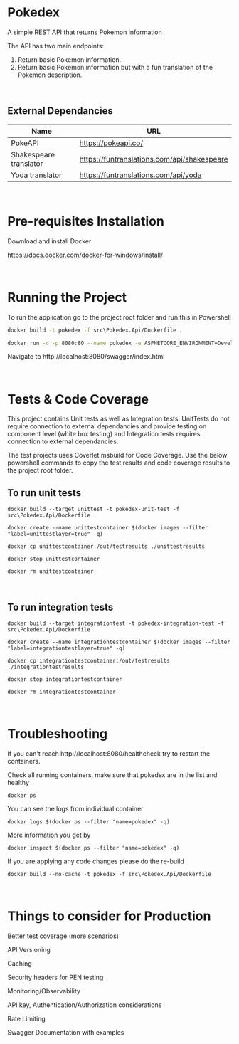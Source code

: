# Pokedex
 A simple REST API that returns Pokemon information

 The API has two main endpoints:
1. Return basic Pokemon information.
2. Return basic Pokemon information but with a fun translation of the Pokemon description.

<br />

## External Dependancies

| Name   | URL   |
| ------ | ------ |
|PokeAPI | https://pokeapi.co/ |
|Shakespeare translator | https://funtranslations.com/api/shakespeare |
|Yoda translator | https://funtranslations.com/api/yoda |

<br />

# Pre-requisites Installation

Download and install Docker

https://docs.docker.com/docker-for-windows/install/

<br />

# Running the Project
To run the application go to the project root folder and run this in Powershell

```sh
docker build -t pokedex -f src\Pokedex.Api/Dockerfile .
```

```sh
docker run -d -p 8080:80 --name pokedex -e ASPNETCORE_ENVIRONMENT=Development pokedex
```
Navigate to http://localhost:8080/swagger/index.html

<br />

# Tests & Code Coverage
This project contains Unit tests as well as Integration tests. UnitTests do not require connection to external dependancies and provide testing on component level (white box testing) and Integration tests requires connection to external dependancies. 

The test projects uses Coverlet.msbuild for Code Coverage. Use the below powershell commands to copy the test results and code coverage results to the project root folder.

## To run unit tests

```
docker build --target unittest -t pokedex-unit-test -f src\Pokedex.Api/Dockerfile .
```

```
docker create --name unittestcontainer $(docker images --filter "label=unittestlayer=true" -q)
```
```
docker cp unittestcontainer:/out/testresults ./unittestresults
```
```
docker stop unittestcontainer
```
```
docker rm unittestcontainer
```

<br />

## To run integration tests

```
docker build --target integrationtest -t pokedex-integration-test -f src\Pokedex.Api/Dockerfile .
```

```
docker create --name integrationtestcontainer $(docker images --filter "label=integrationtestlayer=true" -q)
```
```
docker cp integrationtestcontainer:/out/testresults ./integrationtestresults
```
```
docker stop integrationtestcontainer
```
```
docker rm integrationtestcontainer
```

<br />

# Troubleshooting
If you can't reach http://localhost:8080/healthcheck try to restart the containers.

Check all running containers, make sure that pokedex are in the list and healthy
```
docker ps
```
You can see the logs from individual container
```
docker logs $(docker ps --filter "name=pokedex" -q)
```
More information you get by
```
docker inspect $(docker ps --filter "name=pokedex" -q)
```
If you are applying any code changes please do the re-build
```
docker build --no-cache -t pokedex -f src\Pokedex.Api/Dockerfile 
```
<br />

# Things to consider for Production

Better test coverage (more scenarios)

API Versioning

Caching

Security headers for PEN testing

Monitoring/Observability 

API key, Authentication/Authorization considerations

Rate Limiting

Swagger Documentation with examples